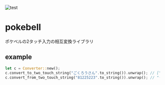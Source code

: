 ![test](https://github.com/yoshd/pokebell/workflows/test/badge.svg)

# pokebell

ポケベルの2タッチ入力の相互変換ライブラリ

## example

```rs
let c = Converter::new();
c.convert_to_two_touch_string("ごくろうさん".to_string()).unwrap(); // ["5963", "25042395133103"]
c.convert_from_two_touch_string("81225223".to_string()).unwrap(); // "やきにく"
```
